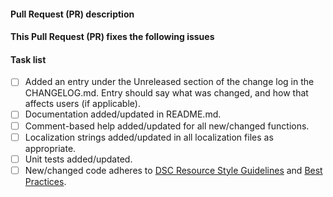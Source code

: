 <!--
    Thanks for submitting a Pull Request (PR) to this project.
    Your contribution to this project is greatly appreciated!

    Please make sure the PR title is short but a descriptive summary of the PR,
    e.g "Add common test to test the length of the relative file path".

    You may remove this comment block, and the other comment blocks,
    but please keep the headers and the task list.
-->
#### Pull Request (PR) description
<!--
    Replace this comment block with a description of your PR.
-->

#### This Pull Request (PR) fixes the following issues
<!--
    Replace this comment block with the list of issues or n/a.
    Use format:
    - Fixes #123
    - Fixes #124
-->

#### Task list
<!--
    To aid community reviewers in reviewing and merging your PR, please take
    the time to run through the below checklist and make sure your PR has
    everything updated as required.

    Change to [x] for each task in the task list that applies to your pull
    request (PR). For those task that don't apply to you pull request (PR),
    leave those as is.
-->
- [ ] Added an entry under the Unreleased section of the change log in the CHANGELOG.md.
      Entry should say what was changed, and how that affects users (if applicable).
- [ ] Documentation added/updated in README.md.
- [ ] Comment-based help added/updated for all new/changed functions.
- [ ] Localization strings added/updated in all localization files as appropriate.
- [ ] Unit tests added/updated.
- [ ] New/changed code adheres to [DSC Resource Style Guidelines](https://github.com/PowerShell/DscResources/blob/master/StyleGuidelines.md) and [Best Practices](https://github.com/PowerShell/DscResources/blob/master/BestPractices.md).
